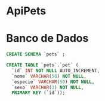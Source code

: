 # ApiPets

# Banco de Dados
```sql
CREATE SCHEMA `pets` ;

CREATE TABLE `pets`.`pet` (
  `id` INT NOT NULL AUTO_INCREMENT,
  `nome` VARCHAR(50) NOT NULL,
  `especie` VARCHAR(50) NOT NULL,
  `sexo` VARCHAR(1) NOT NULL,
  PRIMARY KEY (`id`));
```

